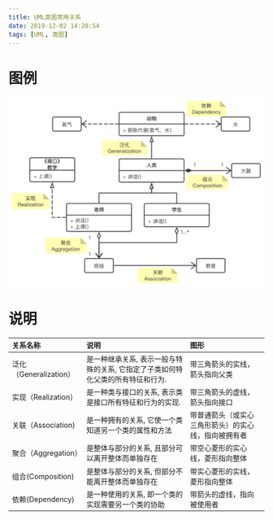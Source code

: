```yaml
---
title: UML类图常用关系
date: 2019-12-02 14:20:54
tags: [UML, 类图]
---
```


# 图例

![](https://raw.githubusercontent.com/imonce/imgs/master/20191202144401.png)

# 说明

|关系名称|说明|图形|
|:--|:--|:--|
|泛化（Generalization）|是一种继承关系, 表示一般与特殊的关系, 它指定了子类如何特化父类的所有特征和行为.|带三角箭头的实线，箭头指向父类|
|实现（Realization）|是一种类与接口的关系, 表示类是接口所有特征和行为的实现.|带三角箭头的虚线，箭头指向接口|
|关联（Association)|是一种拥有的关系, 它使一个类知道另一个类的属性和方法|带普通箭头（或实心三角形箭头）的实心线，指向被拥有者|
|聚合（Aggregation）|是整体与部分的关系, 且部分可以离开整体而单独存在|带空心菱形的实心线，菱形指向整体|
|组合(Composition)|是整体与部分的关系, 但部分不能离开整体而单独存在|带实心菱形的实线，菱形指向整体|
|依赖(Dependency)|是一种使用的关系,  即一个类的实现需要另一个类的协助|带箭头的虚线，指向被使用者|